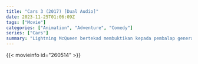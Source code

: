 ```yaml
---
title: "Cars 3 (2017) [Dual Audio]"
date: 2023-11-25T01:06:09Z
tags: ["Movie"]
categories: ["Animation", "Adventure", "Comedy"]
series: ["Cars"]
summary: "Lightning McQueen bertekad membuktikan kepada pembalap generasi baru bahwa dia masih menjadi mobil balap terbaik di dunia."
---
```


<mux-player stream-type="on-demand"
src="https://kp3d-my.sharepoint.com/personal/ryoo_kp3d_onmicrosoft_com/_layouts/15/download.aspx?share=EXpyuuMfLs5ErOWpHRdHzcoBP6G78Yb4WOTPIAEc16hzkg" prefer-playback="mse" controls>

</mux-player>


{{< movieinfo id="260514" >}}

<script src="https://cdn.jsdelivr.net/npm/@mux/mux-player"></script>

 <script type="application/ld+json ">
{
"@context": "https://schema.org/",
"@type": "VideoObject",
"name": "Cars 3",
"contentUrl": "https://stream.mux.com/S9xmRh4TFrvDKMUk2efdsEIn9jXp8a5nrSyv38GPeHA.m3u8",
"thumbnailUrl": "https://www.themoviedb.org/t/p/original/netOQgntwtM1tLaEY9UsyHxXD7I.jpg?width=314&fit_mode=preserve&time=25",
"uploadDate": "2023-08-29T23:06:39Z",
}

</script>